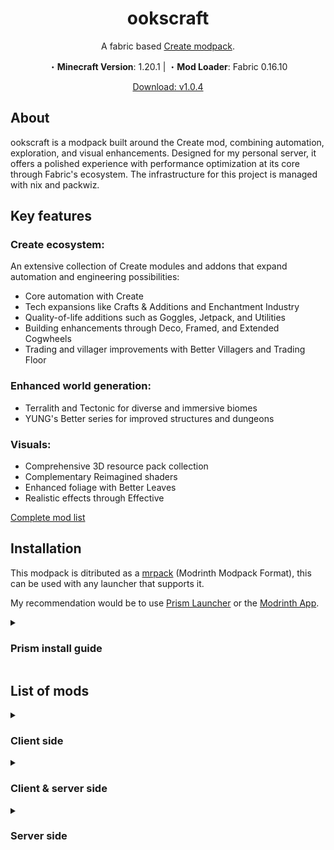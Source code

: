 <h1 align=center> ookscraft </h1>
<p align=center>A fabric based <a href="https://modrinth.com/mod/create-fabric">Create modpack</a>.
<p align=center> ・<strong>Minecraft Version</strong>: 1.20.1 | ・<strong>Mod Loader</strong>: Fabric 0.16.10</p>
<p align=center> <a href="https://github.com/ooks-io/ookscraft/releases/download/v1.0.4/ookscraft-v1.0.4.mrpack">Download: v1.0.4</a>

## About

ookscraft is a modpack built around the Create mod, combining automation,
exploration, and visual enhancements. Designed for my personal server, it offers
a polished experience with performance optimization at its core through Fabric's
ecosystem. The infrastructure for this project is managed with nix and packwiz.

## Key features

### Create ecosystem:

An extensive collection of Create modules and addons that expand automation and
engineering possibilities:

- Core automation with Create
- Tech expansions like Crafts & Additions and Enchantment Industry
- Quality-of-life additions such as Goggles, Jetpack, and Utilities
- Building enhancements through Deco, Framed, and Extended Cogwheels
- Trading and villager improvements with Better Villagers and Trading Floor

### Enhanced world generation:

- Terralith and Tectonic for diverse and immersive biomes
- YUNG's Better series for improved structures and dungeons

### Visuals:

- Comprehensive 3D resource pack collection
- Complementary Reimagined shaders
- Enhanced foliage with Better Leaves
- Realistic effects through Effective

[Complete mod list](#list-of-mods)

## Installation

This modpack is ditributed as a
[mrpack](https://support.modrinth.com/en/articles/8802351-modrinth-modpack-format-mrpack)
(Modrinth Modpack Format), this can be used with any launcher that supports it.

My recommendation would be to use
[Prism Launcher](https://prismlauncher.org/download) or the
[Modrinth App](https://modrinth.com/app).

<details markdown="1">
  <summary><h3>Prism install guide</h3></summary>

1. Install the [Prism Launcher](https://prismlauncher.org/download)
2. Click the `Add Instance` button
3. Go to `Import`
4. Here you can either:

- Enter the following URL into the import field:
  `https://github.com/ooks-io/ookscraft/releases/download/v1.0.4/ookscraft-v1.0.4.mrpack`
- Download the latest
  [release](https://github.com/ooks-io/ookscraft/releases/download/v1.0.4/ookscraft-v1.0.4.mrpack),
  browse and select the downloaded mrpack file.

5. Go to settings and under `java` ensure `Autodetect Java version` is checked.
6. You can now launch the and play the modpack

If you would like to modify the modpack (add/remove mods, resource packs,
shaders), right click the instance and select `Edit`.

</details>

## List of mods

<details>
<summary><h3>Client side</h3></summary>

#### Resource packs

- [3D crops Revamped](https://modrinth.com/resourcepack/3d-crops)
- [3D Models (UltiCraft Sandalone)](https://modrinth.com/resourcepack/ulticraft-models-3d)
- [3D Redstone Wires](https://modrinth.com/resourcepack/gn-redstone3d)
- [Remodeled Doors 3D](https://modrinth.com/resourcepack/remodeled-doors)
- [Motschen's Better Leaves](https://modrinth.com/resourcepack/better-leaves)
- [Better Lanterns](https://modrinth.com/resourcepack/better-lanterns)
- [Compact Font](https://modrinth.com/resourcepack/compact-font)

#### Shaders

- [Complementary Shaders - Reimagined](https://modrinth.com/shader/complementary-reimagined)

#### Mods

##### Libraries

- [Fusion](https://modrinth.com/mod/fusion-connected-textures)
- [Melody](https://modrinth.com/mod/melody)

##### QoL

- [Bridging Mod](https://modrinth.com/mod/bridging-mod)
- [Better Third Person](https://modrinth.com/mod/better-third-person)
- [ClickThrough Plus](https://modrinth.com/plugin/click)

##### UI

- [AppleSkin](https://modrinth.com/mod/appleskin)
- [Loot Journal](https://modrinth.com/mod/loot-journal)
- [Mod Menu](https://modrinth.com/mod/modmenu)
- [Mouse Tweaks](https://modrinth.com/mod/mouse-tweaks)
- [Simple HUD Enhanced](https://modrinth.com/mod/simple-hud-enhanced)

##### Visuals

- [Effective](https://modrinth.com/mod/effective)
- [Iris & Oculus Flywheel Compat](https://modrinth.com/mod/iris-flw-compat)
- [Iris Shaders](https://modrinth.com/mod/iris)
- [Distant Horizons](https://modrinth.com/mod/distanthorizons)
- [Particle Rain](https://modrinth.com/mod/particle-rain)
- [Subtle Effects](https://modrinth.com/mod/subtle-effects)

##### Sounds

- [ImmersiveThunder](https://modrinth.com/mod/immersivethunder)
- [Sound](https://modrinth.com/mod/sound)

##### Optimization

- [BetterGrassify](https://modrinth.com/mod/bettergrassify)
- [Entity Model Features](https://modrinth.com/mod/entity-model-features)
- [Entity Texture Features](https://modrinth.com/mod/entitytexturefeatures)
- [Cull Leaves](https://modrinth.com/mod/cull-leaves)
- [Entity Culling](https://modrinth.com/mod/entityculling)
- [ImmediatelyFast](https://modrinth.com/mod/immediatelyfast)
- [Indium](https://modrinth.com/mod/indium)
- [More Culling](https://modrinth.com/mod/moreculling)
- [Sodium](https://modrinth.com/mod/sodium)
- [Dynamic FPS](https://modrinth.com/mod/dynamic-fps)

</details>

<details>
<summary><h3>Client & server side</h3></summary>

#### Mods

##### Libraries

- [Architectury API](https://modrinth.com/mod/architectury-api)
- [AzureLib](https://modrinth.com/mod/azurelib)
- [bad packets](https://modrinth.com/mod/badpackets)
- [Cloth Config API](https://modrinth.com/mod/cloth-config)
- [Fabric API](https://modrinth.com/mod/fabric-api)
- [Fabric Language Kotlin](https://modrinth.com/mod/fabric-language-kotlin)
- [Forge Config API Port](https://modrinth.com/mod/forge-config-api-port)
- [Geckolib](https://modrinth.com/mod/geckolib)
- [Kiwi](https://modrinth.com/mod/kiwi)
- [Konkrete](https://modrinth.com/mod/konkrete)
- [Patchouli](https://modrinth.com/mod/patchouli)
- [Puzzles Lib](https://modrinth.com/mod/puzzles-lib)
- [SmartBrainLib](https://modrinth.com/mod/smartbrainlib)
- [Sophisticated Core](https://modrinth.com/mod/sophisticated-core)
- [TerraBlender](https://modrinth.com/mod/terrablender)
- [YACL](https://modrinth.com/mod/yacl)
- [YUNG's API](https://modrinth.com/mod/yungs-api)
- [Fzzy Config](https://modrinth.com/mod/fzzy-config)
- [M.R.U](https://modrinth.com/mod/mru)

##### Admin

- [Chunky](https://modrinth.com/plugin/chunky)
- [No Chat Reports](https://modrinth.com/mod/no-chat-reports)

##### Utilities

- [Chalk (Fabric)](https://modrinth.com/mod/chalk)
- [JourneyMap](https://modrinth.com/mod/journeymap)
- [Just Enough Items](https://modrinth.com/mod/jei)
- [Vanilla Refresh](https://modrinth.com/mod/vanilla-refresh)
- [Carpet](https://modrinth.com/mod/carpet)

##### UI

- [AppleSkin](https://modrinth.com/mod/appleskin)
- [Inventory Management](https://modrinth.com/mod/inventory-management)
- [Trade Cycling](https://modrinth.com/mod/trade-cycling)
- [WTHIT](https://modrinth.com/mod/wthit)

##### Optimization

- [Concurrent Chunk Management Engine (Fabric)](https://modrinth.com/mod/c2me-fabric)
- [Lithium](https://modrinth.com/mod/lithium)
- [Memory Leak Fix](https://modrinth.com/mod/memoryleakfix)
- [ModernFix](https://modrinth.com/mod/modernfix)
- [FerriteCore](https://modrinth.com/mod/ferrite-core)

##### World generation

- [Friends & Foes](https://modrinth.com/mod/friends-and-foes)
- [Mobs of Mythology](https://modrinth.com/mod/mobs-of-mythology)
- [Mythic Mounts](https://modrinth.com/mod/mythic-mounts)
- [Naturalist](https://modrinth.com/mod/naturalist)
- [Wildlife](https://modrinth.com/mod/wildlife)

##### Gameplay

- [Comforts](https://modrinth.com/mod/comforts)
- [Create Fabric](https://modrinth.com/mod/create-fabric)
- [Create Crafts & Additions](https://modrinth.com/mod/createaddition)
- [Create Deco](https://modrinth.com/mod/create-deco)
- [Create Enchantment Industry Fabric](https://modrinth.com/mod/create-enchantment-industry-fabric)
- [Create Goggles](https://modrinth.com/mod/create-goggles)
- [Create Jetpack](https://modrinth.com/mod/create-jetpack)
- [Create Ore Excavation](https://modrinth.com/mod/create-ore-excavation)
- [Create Utilities](https://modrinth.com/mod/create-utilities)
- [Create: Bells & Whistles](https://modrinth.com/mod/bellsandwhistles)
- [Create: Ultimate Factory](https://modrinth.com/mod/create-ultimate-factory)
- [Create: Trimmed](https://modrinth.com/mod/create-trimmed)
- [Create: Copper & Zinc](https://modrinth.com/mod/create-copper-zinc)
- [Create: Better Villagers](https://modrinth.com/mod/create-better-villagers)
- [Create: Copycats+](https://modrinth.com/mod/copycats)
- [Create: Extended Cogwheels](https://modrinth.com/mod/extended-cogwheels)
- [Create: Framed](https://modrinth.com/mod/create-framed)
- [Create: Power Loader](https://modrinth.com/mod/create-power-loader)
- [Create: Steam 'n' Rails](https://modrinth.com/mod/create-steam-n-rails)
- [Create: Trading Floor](https://modrinth.com/mod/create-trading-floor)
- [Easy Anvils](https://modrinth.com/mod/easy-anvils)
- [Easy Magic](https://modrinth.com/mod/easy-magic)
- [Farmer's Delight](https://modrinth.com/mod/farmers-delight-fabric)
- [ReFramed](https://modrinth.com/mod/reframed)
- [Sophisticated Backpacks](https://modrinth.com/mod/sophisticated-backpacks)

</details>

<details>
<summary><h3>Server side</h3></summary>

#### Mods

##### Libraries

- [Lithostitched](https://modrinth.com/mod/lithostitched)

##### World generation

- [Dungeons and Taverns](https://modrinth.com/mod/dungeons-and-taverns)
- [Sparse Structures](https://modrinth.com/mod/sparsestructures)
- [Tectonic](https://modrinth.com/mod/tectonic)
- [Terralith](https://modrinth.com/mod/terralith)
- [YUNG's Better Desert Temples](https://modrinth.com/mod/yungs-better-desert-temples)
- [YUNG's Better Dungeons](https://modrinth.com/mod/yungs-better-dungeons)
- [YUNG's Better Jungle Temples](https://modrinth.com/mod/yungs-better-jungle-temples)
- [YUNG's Better Nether Fortresses](https://modrinth.com/mod/yungs-better-nether-fortresses)
- [YUNG's Better Ocean Monuments](https://modrinth.com/mod/yungs-better-ocean-monuments)
- [YUNG's Better Strongholds](https://modrinth.com/mod/yungs-better-strongholds)
- [YUNG's Better Witch Huts](https://modrinth.com/mod/yungs-better-witch-huts)
- [YUNG's Bridges](https://modrinth.com/mod/yungs-bridges)
- [YUNG's Cave Biomes](https://modrinth.com/mod/yungs-better-caves)
- [YUNG's Cave Biomes Delight](https://modrinth.com/datapack/cave-biomes-delight)
- [YUNG's Extras](https://modrinth.com/mod/yungs-extras)

##### Utilities

- [Companion](https://modrinth.com/mod/companion)

##### Optimization

- [Noisium](https://modrinth.com/mod/noisium)

</details>
